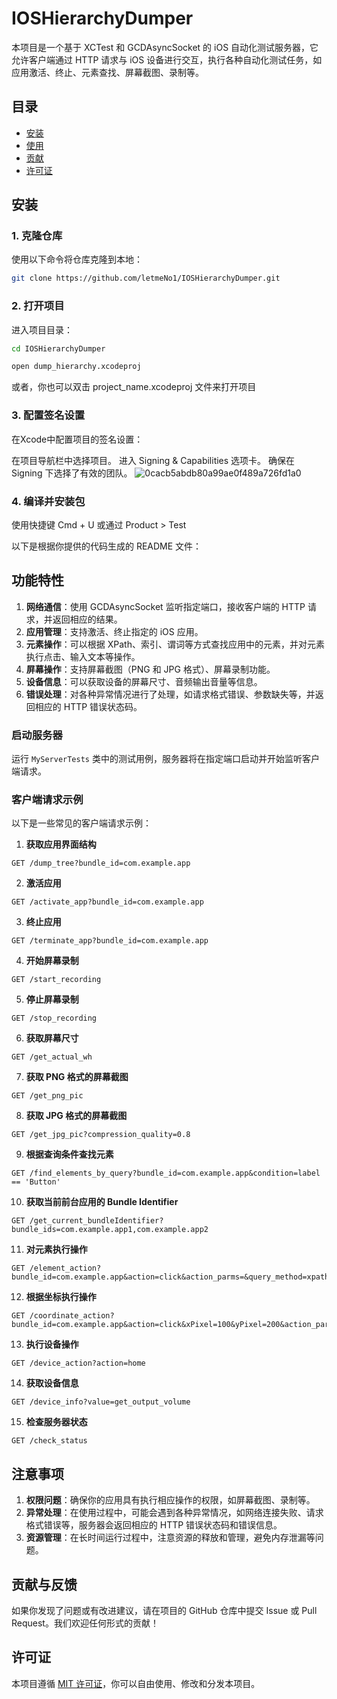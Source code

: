 # IOSHierarchyDumper

本项目是一个基于 XCTest 和 GCDAsyncSocket 的 iOS 自动化测试服务器，它允许客户端通过 HTTP 请求与 iOS 设备进行交互，执行各种自动化测试任务，如应用激活、终止、元素查找、屏幕截图、录制等。

## 目录

- [安装](#安装)
- [使用](#使用)
- [贡献](#贡献)
- [许可证](#许可证)

## 安装

### 1. 克隆仓库

使用以下命令将仓库克隆到本地：

```bash
git clone https://github.com/letmeNo1/IOSHierarchyDumper.git
```

### 2. 打开项目

进入项目目录：

```bash
cd IOSHierarchyDumper
```

```bash
open dump_hierarchy.xcodeproj
```
或者，你也可以双击 project_name.xcodeproj 文件来打开项目


### 3. 配置签名设置
在Xcode中配置项目的签名设置：

在项目导航栏中选择项目。
进入 Signing & Capabilities 选项卡。
确保在 Signing 下选择了有效的团队。
![0cacb5abdb80a99ae0f489a726fd1a0](https://github.com/user-attachments/assets/bf93f97f-7dac-4cdd-a8b5-d9eed9be8907)

### 4. 编译并安装包

使用快捷键 Cmd + U 或通过 Product > Test

以下是根据你提供的代码生成的 README 文件：



## 功能特性
1. **网络通信**：使用 GCDAsyncSocket 监听指定端口，接收客户端的 HTTP 请求，并返回相应的结果。
2. **应用管理**：支持激活、终止指定的 iOS 应用。
3. **元素操作**：可以根据 XPath、索引、谓词等方式查找应用中的元素，并对元素执行点击、输入文本等操作。
4. **屏幕操作**：支持屏幕截图（PNG 和 JPG 格式）、屏幕录制功能。
5. **设备信息**：可以获取设备的屏幕尺寸、音频输出音量等信息。
6. **错误处理**：对各种异常情况进行了处理，如请求格式错误、参数缺失等，并返回相应的 HTTP 错误状态码。



### 启动服务器

运行 `MyServerTests` 类中的测试用例，服务器将在指定端口启动并开始监听客户端请求。

### 客户端请求示例

以下是一些常见的客户端请求示例：
1. **获取应用界面结构**
```
GET /dump_tree?bundle_id=com.example.app
```
2. **激活应用**
```
GET /activate_app?bundle_id=com.example.app
```
3. **终止应用**
```
GET /terminate_app?bundle_id=com.example.app
```
4. **开始屏幕录制**
```
GET /start_recording
```
5. **停止屏幕录制**
```
GET /stop_recording
```
6. **获取屏幕尺寸**
```
GET /get_actual_wh
```
7. **获取 PNG 格式的屏幕截图**
```
GET /get_png_pic
```
8. **获取 JPG 格式的屏幕截图**
```
GET /get_jpg_pic?compression_quality=0.8
```
9. **根据查询条件查找元素**
```
GET /find_elements_by_query?bundle_id=com.example.app&condition=label == 'Button'
```
10. **获取当前前台应用的 Bundle Identifier**
```
GET /get_current_bundleIdentifier?bundle_ids=com.example.app1,com.example.app2
```
11. **对元素执行操作**
```
GET /element_action?bundle_id=com.example.app&action=click&action_parms=&query_method=xpath&query_value=//Button[@name="Login"]
```
12. **根据坐标执行操作**
```
GET /coordinate_action?bundle_id=com.example.app&action=click&xPixel=100&yPixel=200&action_parms=
```
13. **执行设备操作**
```
GET /device_action?action=home
```
14. **获取设备信息**
```
GET /device_info?value=get_output_volume
```
15. **检查服务器状态**
```
GET /check_status
```

## 注意事项
1. **权限问题**：确保你的应用具有执行相应操作的权限，如屏幕截图、录制等。
2. **异常处理**：在使用过程中，可能会遇到各种异常情况，如网络连接失败、请求格式错误等，服务器会返回相应的 HTTP 错误状态码和错误信息。
3. **资源管理**：在长时间运行过程中，注意资源的释放和管理，避免内存泄漏等问题。

## 贡献与反馈
如果你发现了问题或有改进建议，请在项目的 GitHub 仓库中提交 Issue 或 Pull Request。我们欢迎任何形式的贡献！

## 许可证
本项目遵循 [MIT 许可证](https://opensource.org/licenses/MIT)，你可以自由使用、修改和分发本项目。


